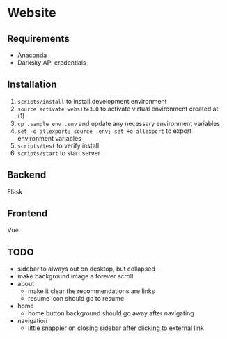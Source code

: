 # Website

## Requirements

- Anaconda
- Darksky API credentials

## Installation

1. `scripts/install` to install development environment
1. `source activate website3.8` to activate virtual environment created at (1)
1. `cp .sample_env .env` and update any necessary environment variables
1. `set -o allexport; source .env; set +o allexport` to export environment variables
1. `scripts/test` to verify install
1. `scripts/start` to start server

## Backend

Flask

## Frontend

Vue

## TODO

- sidebar to always out on desktop, but collapsed
- make background image a forever scroll
- about
  - make it clear the recommendations are links
  - resume icon should go to resume
- home
  - home button background should go away after navigating
- navigation
  - little snappier on closing sidebar after clicking to external link


